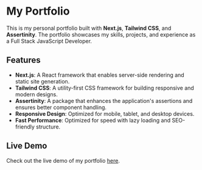 # My Portfolio

This is my personal portfolio built with **Next.js**, **Tailwind CSS**, and **Assertinity**. The portfolio showcases my skills, projects, and experience as a Full Stack JavaScript Developer.

## Features

- **Next.js**: A React framework that enables server-side rendering and static site generation.
- **Tailwind CSS**: A utility-first CSS framework for building responsive and modern designs.
- **Assertinity**: A package that enhances the application's assertions and ensures better component handling.
- **Responsive Design**: Optimized for mobile, tablet, and desktop devices.
- **Fast Performance**: Optimized for speed with lazy loading and SEO-friendly structure.

## Live Demo

Check out the live demo of my portfolio [here](https://sami-ayachi-portfolio.vercel.app/).
